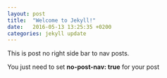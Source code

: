 ```yaml
---
layout: post
title:  "Welcome to Jekyll!"
date:   2016-05-13 13:25:35 +0200
categories: jekyll update
---
```


This is post no right side bar to nav posts.

You just need to set **no-post-nav: true** for your post